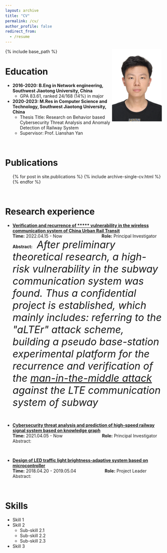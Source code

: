 ```yaml
---
layout: archive
title: "CV"
permalink: /cv/
author_profile: false
redirect_from:
  - /resume
---
```


{% include base_path %}
<img align="right" alt="standard" src="https://github.com/jayzheng98/jayzheng98.github.io/blob/master/images/1.jpg?raw=true" width="160" height="233">
<br>

Education
======
* **2016-2020: B.Eng in Network engineering, Southwest Jiaotong University, China**
    * GPA 83.61, ranked 24/168 (14%) in major <br>
* **2020-2023: M.Res in Computer Science and Technology, Southwest Jiaotong University, China**
    * Thesis Title: Research on Behavior based Cybersecurity Threat Analysis and Anomaly <br>Detection of Railway System
    * Supervisor: Prof. Lianshan Yan
<br>

Publications
======
  <ul>{% for post in site.publications %}
    {% include archive-single-cv.html %}
  {% endfor %}</ul>
<br>  
  
Research experience
======

- **[Verification and recurrence of \*\*\*\*\* vulnerability in the wireless communication system of China Urban Rail Transit](/projects/project1)** <br>
**Time:** 2022.04.15 - Now &ensp;&ensp;&ensp;&ensp;&ensp;&ensp;&ensp;&ensp;&ensp;&ensp;&ensp;&ensp;&ensp;&ensp;&ensp;&ensp;&ensp; **Role:** Principal Investigator <br>
**Abstract:**&ensp;&ensp;<font size='6'>*After preliminary theoretical research, a high-risk vulnerability in the subway communication system was found. Thus a confidential project is established, which mainly includes: referring to the "aLTEr" attack scheme, building a pseudo base-station experimental platform for the recurrence and verification of the <u>man-in-the-middle attack</u> against the LTE communication system of subway*</font>
<br>

- **[Cybersecurity threat analysis and prediction of high-speed railway signal system based on knowledge graph](/projects/project2)** <br>
**Time:** 2021.04.05 - Now &ensp;&ensp;&ensp;&ensp;&ensp;&ensp;&ensp;&ensp;&ensp;&ensp;&ensp;&ensp;&ensp;&ensp;&ensp;&ensp;&ensp; **Role:** Principal Investigator <br>
Abstract:
<br>

- **[Design of LED traffic light brightness-adaptive system based on microcontroller](/projects/project3)** <br>
**Time:** 2018.04.20 - 2019.05.04 &ensp;&ensp;&ensp;&ensp;&ensp;&ensp;&ensp;&ensp;&ensp;&ensp;&ensp;&ensp; **Role:** Project Leader <br>
Abstract: 
<br>

Skills
======
* Skill 1
* Skill 2
  * Sub-skill 2.1
  * Sub-skill 2.2
  * Sub-skill 2.3
* Skill 3
